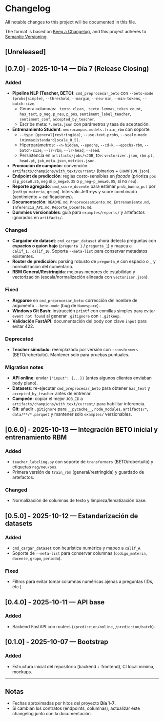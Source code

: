 # Changelog
All notable changes to this project will be documented in this file.

The format is based on [Keep a Changelog](https://keepachangelog.com/en/1.0.0/),
and this project adheres to [Semantic Versioning](https://semver.org/spec/v2.0.0.html).

## [Unreleased]

## [0.7.0] - 2025-10-14 — Día 7 (Release Closing)
### Added
- **Pipeline NLP (Teacher, BETO)**: `cmd_preprocesar_beto` con `--beto-mode (probs|simple)`, `--threshold`, `--margin`, `--neu-min`, `--min-tokens`, `--batch-size`.
  - Genera columnas: `_texto_clean`, `_texto_lemmas`, `token_count`, `has_text`, `p_neg`, `p_neu`, `p_pos`, `sentiment_label_teacher`, `sentiment_conf`, `accepted_by_teacher`.
  - Escribe meta: `*.meta.json` con parámetros y tasa de aceptación.
- **Entrenamiento Student**: `neurocampus.models.train_rbm` con soporte:
  - `--type (general|restringida)`, `--use-text-probs`, `--scale-mode (minmax|standard|scale_0_5)`.
  - Hiperparámetros: `--n-hidden`, `--epochs`, `--cd-k`, `--epochs-rbm`, `--batch-size`, `--lr-rbm`, `--lr-head`, `--seed`.
  - Persistencia en `artifacts/jobs/<JOB_ID>`: `vectorizer.json`, `rbm.pt`, `head.pt`, `job_meta.json`, `metrics.json`.
- **Promoción de campeón**: convención `artifacts/champions/with_text/current/` (binarios + `CHAMPION.json`).
- **Endpoint de predicción**: reglas costo-sensibles en *facade* (prioriza `pos` si `p_pos≥0.55`, `neg` si `p_neg≥0.35` o `p_neg−p_neu≥0.05`, si no `neu`).
- **Reporte agregado**: `cmd_score_docente` para estimar `prob_bueno_pct` por (`codigo materia`, `grupo`). Intervalo Jeffreys y score combinado (sentimiento + calificaciones).
- **Documentación**: `README.md`, `Preprocesamiento.md`, `Entrenamiento.md`, `Inferencia_API.md`, `Reporte_Docente.md`.
- **Dummies versionables**: guía para `examples/reports/` y artefactos ignorados en `artifacts/`.

### Changed
- **Cargador de dataset**: `cmd_cargar_dataset` ahora detecta preguntas con **espacios o guion bajo** (`pregunta 1` / `pregunta_1`) y mapea a `calif_1..calif_10`. Soporta `--meta-list` para conservar metadatos existentes.
- **Router de predicción**: parsing robusto de `pregunta_#` con espacio o `_` y normalización del comentario.
- **RBM General/Restringida**: mejoras menores de estabilidad y vectorización (escala/normalización alineada con `vectorizer.json`).

### Fixed
- **Argparse** en `cmd_preprocesar_beto`: corrección del nombre de argumento `--beto-mode` (bug de `Namespace`).
- **Windows Git Bash**: instrucción `printf` con comillas simples para evitar `event not found` al generar `.gitignore` con `!.gitkeep`.
- **Validación FastAPI**: documentación del body con clave `input` para evitar 422.

### Deprecated
- **Teacher simulado**: reemplazado por versión con `transformers` (BETO/robertuito). Mantener solo para pruebas puntuales.

### Migration notes
- **API online**: enviar `{"input": {...}}` (antes algunos clientes enviaban body plano).
- **Datasets**: re-ejecutar `cmd_preprocesar_beto` para obtener `has_text` y `accepted_by_teacher` antes de entrenar.
- **Campeón**: copiar el mejor `JOB_ID` a `artifacts/champions/with_text/current/` para habilitar inferencia.
- **Git**: añadir `.gitignore` para `__pycache__`, `node_modules`, `artifacts/*`, `data/**/*.parquet` y mantener solo `examples/` versionables.

## [0.6.0] - 2025-10-13 — Integración BETO inicial y entrenamiento RBM
### Added
- `teacher_labeling.py` con soporte de `transformers` (BETO/robertuito) y etiquetas `neg/neu/pos`.
- Primera versión de `train_rbm` (general/restringida) y guardado de artefactos.

### Changed
- Normalización de columnas de texto y limpieza/lematización base.

## [0.5.0] - 2025-10-12 — Estandarización de datasets
### Added
- `cmd_cargar_dataset` con heurística numérica y mapeo a `calif_#`.
- Soporte de `--meta-list` para conservar columnas (`codigo_materia`, `docente`, `grupo`, `periodo`).

### Fixed
- Filtros para evitar tomar columnas numéricas ajenas a preguntas (IDs, etc.).

## [0.4.0] - 2025-10-11 — API base
### Added
- Backend FastAPI con routers (`/prediccion/online`, `/prediccion/batch`).

## [0.1.0] - 2025-10-07 — Bootstrap
### Added
- Estructura inicial del repositorio (backend + frontend), CI local mínima, mockups.

---

## Notas
- Fechas aproximadas por hitos del proyecto **Día 1–7**.
- Si cambian los contratos (endpoints, columnas), actualizar este changelog junto con la documentación.
